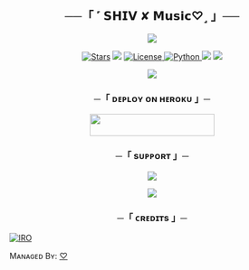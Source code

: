 <h2 align="center">
    ──「 ˹ 𝗦𝗛𝗜𝗩 ✘ 𝗠𝘂𝘀𝗶𝗰♡˼ 」──
</h2>

<p align="center">
  <img src="https://telegra.ph/file/c4c74ca853dbe426b5075.jpg">
</p>

<p align="center">
<a href="https://github.com/Iro09/IRO_MUSI_C/stargazers"><img src="https://img.shields.io/github/stars/Iro09/IRO_MUSI_C?color=black&logo=github&logoColor=black&style=for-the-badge" alt="Stars" /></a>
<a href="https://github.com/Iro09/IRO_MUSI_C/network/members"> <img src="https://img.shields.io/github/forks/Iro09/IRO_MUSI_C?color=black&logo=github&logoColor=black&style=for-the-badge" /></a>
<a href="https://github.com/Iro09/IRO_MUSI_C/blob/master/LICENSE"> <img src="https://img.shields.io/badge/License-MIT-blueviolet?style=for-the-badge" alt="License" /> </a>
<a href="https://www.python.org/"> <img src="https://img.shields.io/badge/Written%20in-Python-orange?style=for-the-badge&logo=python" alt="Python" /> </a>
<a href="https://pypi.org/project/Pyrogram/"> <img src="https://img.shields.io/pypi/v/pyrogram?color=yellow&label=pyrogram&logo=python&logoColor=green&style=for-the-badge" /></a>
<a href="https://github.com/TheAnonymous2005/AnonXMusic/commits/AnonymousR1025"> <img src="https://img.shields.io/github/last-commit/TheAnonymous2005/AnonXMusic?color=blue&logo=github&logoColor=green&style=for-the-badge" /></a>
</p>

<p align="center">
  <img src="https://telegra.ph/file/1ba7c540462dc0c6d13cd.jpg">
</p>

<h3 align="center">
    ─「 ᴅᴇᴩʟᴏʏ ᴏɴ ʜᴇʀᴏᴋᴜ 」─
</h3>

<p align="center"><a href="https://dashboard.heroku.com/new?template=https://github.com/Iro09/IRO_MUSI_C"> <img src="https://img.shields.io/badge/Deploy%20On%20Heroku-black?style=for-the-badge&logo=heroku" width="220" height="38.45"/></a></p>

<h3 align="center">
    ─「 sᴜᴩᴩᴏʀᴛ 」─
</h3>

<p align="center">
<a href="https://t.me/RONNY_KI_DUNIYA"><img src="https://img.shields.io/badge/-Support%20Group-blue.svg?style=for-the-badge&logo=Telegram"></a>
</p>

<p align="center">
<a href="https://t.me/do_dil_ek_jaan143"><img src="https://img.shields.io/badge/-Support%20Channel-blue.svg?style=for-the-badge&logo=Telegram"></a>
</p>

<h3 align="center">
    ─「 ᴄʀᴇᴅɪᴛs 」─
</h3>

<p align="center">



<a href="https://github.com/Iro09"> <img src="https://img.shields.io/badge/IOR-black?style=for-the-badge&logo=github" alt="IRO" /> </a>


Mᴀɴᴀɢᴇᴅ Bʏ: [♡](https://t.me/ll_SABKA_BHAI_KILLER_ll)



